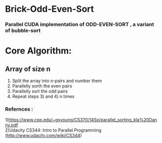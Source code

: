 # Brick-Odd-Even-Sort
### Parallel CUDA implementation of ODD-EVEN-SORT , a variant of bubble-sort



# Core Algorithm:
## Array of size n
1. Split the array into n-pairs and number them
2. Parallelly sorth the even pairs 
3. Parallelly sort the odd pairs
4. Repeat steps 3) and 4) n times 

### Refernces :
  1)https://www.cpp.edu/~gsyoung/CS370/14Sp/parallel_sorting_kla%20Danny.pdf    
  2)Udacity CS344: Intro to Parallel Programming (http://www.udacity.com/wiki/CS344)
